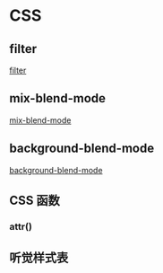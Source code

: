 # CSS

## filter

[filter](filter/filter.html)

## mix-blend-mode

[mix-blend-mode](mix-blend-mode/mix_blend_mode.html)

## background-blend-mode

[background-blend-mode](background-blend-mode/background_blend_mode.html)

## CSS 函数
### attr()

## 听觉样式表

